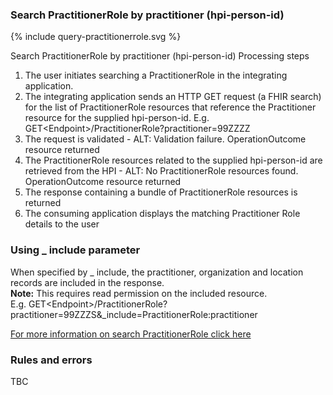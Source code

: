 

### Search PractitionerRole by practitioner (hpi-person-id)

<div>
{% include query-practitionerrole.svg %}
</div>

Search PractitionerRole by practitioner (hpi-person-id) Processing steps

1. The user initiates searching a PractitionerRole in the integrating application.
2. The integrating application sends an HTTP GET request (a FHIR search) for the list of PractitionerRole resources that reference the Practitioner resource for the supplied hpi-person-id. E.g. GET\<Endpoint>/PractitionerRole?practitioner=99ZZZZ
3. The request is validated - ALT: Validation failure. OperationOutcome resource returned
4. The PractitionerRole resources related to the supplied hpi-person-id are retrieved from the HPI - ALT: No PractitionerRole resources found. OperationOutcome resource returned
5. The response containing a bundle of PractitionerRole resources is returned
6. The consuming application displays the matching Practitioner Role details to the user

### Using _ include parameter
When specified by _ include, the practitioner, organization and location records are included in the response. <br />
__Note:__ This requires read permission on the included resource. <br />
E.g. GET\<Endpoint>/PractitionerRole?practitioner=99ZZZS&_include=PractitionerRole:practitioner

[For more information on search PractitionerRole click here](/capabilityStatement.html#practitionerrole)
  
### Rules and errors
TBC
